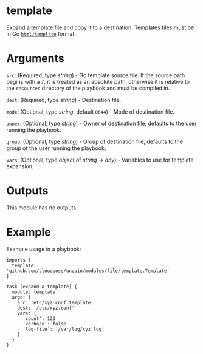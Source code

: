 # template

Expand a template file and copy it to a destination. Templates files must be in Go [`html/template`](https://golang.org/pkg/html/template/) format.

# Arguments

`src`: (Required, type _string_) - Go template source file. If the source path begins with a `/`, it is treated as an absolute path, otherwise it is relative to the `resources` directory of the playbook and must be compiled in.

`dest`: (Required, type _string_) - Destination file.

`mode`: (Optional, type _string_, default `0644`) - Mode of destination file.

`owner`: (Optional, type _string_) - Owner of destination file, defaults to the user running the playbook.

`group`: (Optional, type _string_) - Group of destination file, defaults to the group of the user running the playbook.

`vars`: (Optional, type _object_ of _string_ -> _any_) - Variables to use for template expansion.

# Outputs

This module has no outputs.

# Example

Example usage in a playbook:

```
imports {
  template: 'github.com/cloudboss/unobin/modules/file/template.Template'
}

task [expand a template] {
  module: template
  args: {
    src: 'etc/xyz.conf.template'
    dest: '/etc/xyz.conf'
    vars: {
      'count': 123
      'verbose': false
      'log-file': '/var/log/xyz.log'
    }
  }
}
```

